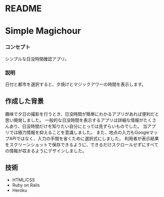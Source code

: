 # README

# Simple Magichour
### コンセプト
シンプルな日没時間確認アプリ。
### 説明
日付と都市を選択すると、夕焼けとマジックアワーの時間を表示します。
## 作成した背景
趣味で夕日の撮影を行うとき、日没時間が簡単にわかるアプリがあれば便利だと思い開発しました。
一般的な日没時間を表示するアプリは詳細な情報がたくさんあり、日没時間だけを知りたい自分にとっては見ずらいものでした。
当アプリでは極力情報を抑えることを意識しました。
また、地点の入力もGoogleマップAPIではなく、入力の手間を省くために選択式にしました。
利用者が表示結果をスクリーンショットで保存できるように、できるだけスクロールせずにすべての情報が収まるようにデザインしました。
## 技術
- HTML/CSS
- Ruby on Rails
- Heroku
